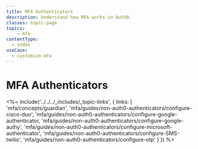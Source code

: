 ```yaml
---
title: MFA Authenticators
description: Understand how MFA works in Auth0.
classes: topic-page
topics:
    - mfa
contentType:
  - index
useCase:
  - customize-mfa
---
```

# MFA Authenticators

<%= include('../../../_includes/_topic-links', { links: [
  'mfa/concepts/guardian',
  'mfa/guides/non-auth0-authenticators/configure-cisco-duo',
  'mfa/guides/non-auth0-authenticators/configure-google-authenticator,
  'mfa/guides/non-auth0-authenticators/configure-google-authy',
  'mfa/guides/non-auth0-authenticators/configure-microsoft-authenticator',
  'mfa/guides/non-auth0-authenticators/configure-SMS-twilio',
  'mfa/guides/non-auth0-authenticators/configure-otp'
] }) %>
